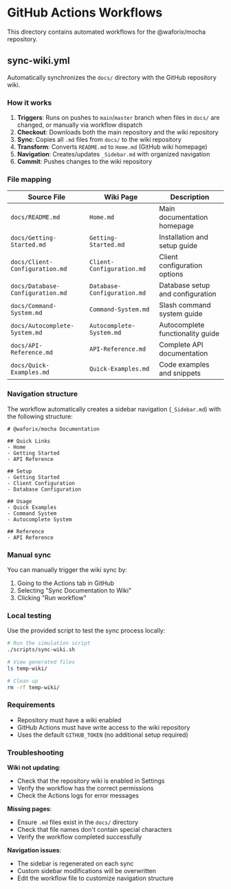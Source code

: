 # GitHub Actions Workflows

This directory contains automated workflows for the @waforix/mocha repository.

## sync-wiki.yml

Automatically synchronizes the `docs/` directory with the GitHub repository wiki.

### How it works

1. **Triggers**: Runs on pushes to `main`/`master` branch when files in `docs/` are changed, or manually via workflow dispatch
2. **Checkout**: Downloads both the main repository and the wiki repository
3. **Sync**: Copies all `.md` files from `docs/` to the wiki repository
4. **Transform**: Converts `README.md` to `Home.md` (GitHub wiki homepage)
5. **Navigation**: Creates/updates `_Sidebar.md` with organized navigation
6. **Commit**: Pushes changes to the wiki repository

### File mapping

| Source File | Wiki Page | Description |
|-------------|-----------|-------------|
| `docs/README.md` | `Home.md` | Main documentation homepage |
| `docs/Getting-Started.md` | `Getting-Started.md` | Installation and setup guide |
| `docs/Client-Configuration.md` | `Client-Configuration.md` | Client configuration options |
| `docs/Database-Configuration.md` | `Database-Configuration.md` | Database setup and configuration |
| `docs/Command-System.md` | `Command-System.md` | Slash command system guide |
| `docs/Autocomplete-System.md` | `Autocomplete-System.md` | Autocomplete functionality guide |
| `docs/API-Reference.md` | `API-Reference.md` | Complete API documentation |
| `docs/Quick-Examples.md` | `Quick-Examples.md` | Code examples and snippets |

### Navigation structure

The workflow automatically creates a sidebar navigation (`_Sidebar.md`) with the following structure:

```
# @waforix/mocha Documentation

## Quick Links
- Home
- Getting Started  
- API Reference

## Setup
- Getting Started
- Client Configuration
- Database Configuration

## Usage
- Quick Examples
- Command System
- Autocomplete System

## Reference
- API Reference
```

### Manual sync

You can manually trigger the wiki sync by:

1. Going to the Actions tab in GitHub
2. Selecting "Sync Documentation to Wiki"
3. Clicking "Run workflow"

### Local testing

Use the provided script to test the sync process locally:

```bash
# Run the simulation script
./scripts/sync-wiki.sh

# View generated files
ls temp-wiki/

# Clean up
rm -rf temp-wiki/
```

### Requirements

- Repository must have a wiki enabled
- GitHub Actions must have write access to the wiki repository
- Uses the default `GITHUB_TOKEN` (no additional setup required)

### Troubleshooting

**Wiki not updating**:

- Check that the repository wiki is enabled in Settings
- Verify the workflow has the correct permissions
- Check the Actions logs for error messages

**Missing pages**:

- Ensure `.md` files exist in the `docs/` directory
- Check that file names don't contain special characters
- Verify the workflow completed successfully

**Navigation issues**:

- The sidebar is regenerated on each sync
- Custom sidebar modifications will be overwritten
- Edit the workflow file to customize navigation structure
